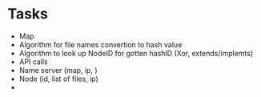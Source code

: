 # Tasks
- Map
- Algorithm for file names convertion to hash value
- Algorithm to look up NodeID for gotten hashID (Xor, extends/implemts)
- API calls
- Name server (map, ip, )
- Node (id, list of files, ip)
- 
